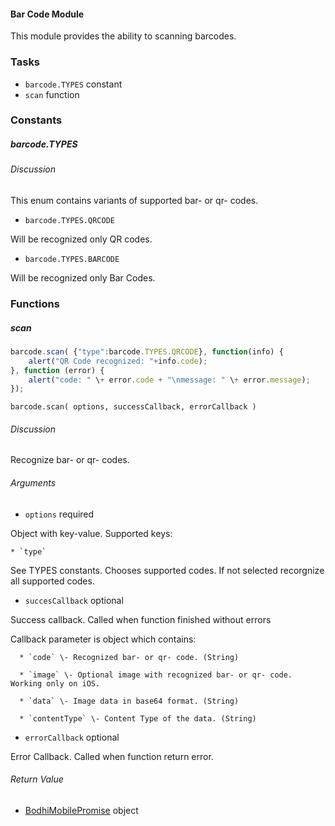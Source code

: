 #### Bar Code Module

This module provides the ability to scanning barcodes.

### Tasks

  * `barcode.TYPES` constant
  * `scan` function

### Constants

##### barcode.TYPES

###### Discussion

This enum contains variants of supported bar- or qr- codes.

  * `barcode.TYPES.QRCODE`

Will be recognized only QR codes.

  * `barcode.TYPES.BARCODE`

Will be recognized only Bar Codes.

### Functions

##### scan

```javascript
barcode.scan( {"type":barcode.TYPES.QRCODE}, function(info) {  
    alert("QR Code recognized: "+info.code);  
}, function (error) {  
    alert("code: " \+ error.code + "\nmessage: " \+ error.message);  
});
```

`barcode.scan( options, successCallback, errorCallback )`

###### Discussion

Recognize bar- or qr- codes.

###### Arguments

  * `options` required

Object with key-value. Supported keys:

    * `type`

See TYPES constants. Chooses supported codes. If not selected recorgnize all
supported codes.

  * `succesCallback` optional

Success callback. Called when function finished without errors

Callback parameter is object which contains:

      * `code` \- Recognized bar- or qr- code. (String)

      * `image` \- Optional image with recognized bar- or qr- code. Working only on iOS. 

      * `data` \- Image data in base64 format. (String)

      * `contentType` \- Content Type of the data. (String)

  * `errorCallback` optional

Error Callback. Called when function return error.

###### Return Value

  * [BodhiMobilePromise](#kernel-promise) object
